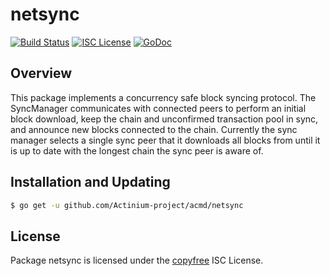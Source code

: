 netsync
=======

[![Build Status](http://img.shields.io/travis/Actinium-project/acmd.svg)](https://travis-ci.org/Actinium-project/acmd)
[![ISC License](http://img.shields.io/badge/license-ISC-blue.svg)](http://copyfree.org)
[![GoDoc](https://img.shields.io/badge/godoc-reference-blue.svg)](http://godoc.org/github.com/Actinium-project/acmd/netsync)

## Overview

This package implements a concurrency safe block syncing protocol. The
SyncManager communicates with connected peers to perform an initial block
download, keep the chain and unconfirmed transaction pool in sync, and announce
new blocks connected to the chain. Currently the sync manager selects a single
sync peer that it downloads all blocks from until it is up to date with the
longest chain the sync peer is aware of.

## Installation and Updating

```bash
$ go get -u github.com/Actinium-project/acmd/netsync
```

## License

Package netsync is licensed under the [copyfree](http://copyfree.org) ISC License.
